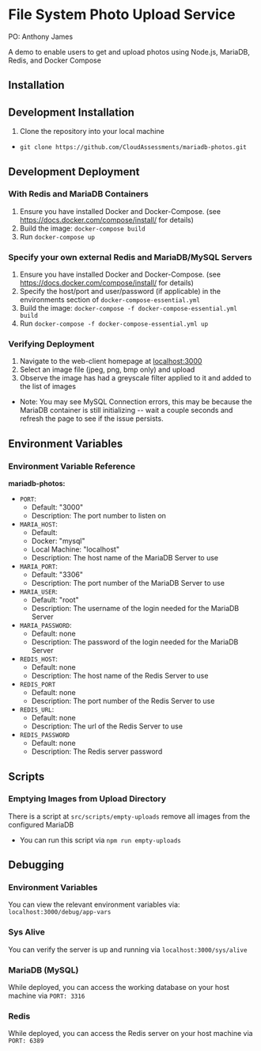 
File System Photo Upload Service
===================

PO: Anthony James

A demo to enable users to get and upload photos using Node.js, MariaDB, Redis, and Docker Compose

## Installation

## Development Installation
1. Clone the repository into your local machine
  - `git clone https://github.com/CloudAssessments/mariadb-photos.git`

## Development Deployment
### With Redis and MariaDB Containers
1. Ensure you have installed Docker and Docker-Compose. (see https://docs.docker.com/compose/install/ for details)
1. Build the image: `docker-compose build`
1. Run `docker-compose up`

### Specify your own external Redis and MariaDB/MySQL Servers
1. Ensure you have installed Docker and Docker-Compose. (see https://docs.docker.com/compose/install/ for details)
1. Specify the host/port and user/password (if applicable) in the environments section of `docker-compose-essential.yml`
1. Build the image: `docker-compose -f docker-compose-essential.yml build`
1. Run `docker-compose -f docker-compose-essential.yml up`

### Verifying Deployment
1. Navigate to the web-client homepage at [localhost:3000](localhost:3000)
1. Select an image file (jpeg, png, bmp only) and upload
1. Observe the image has had a greyscale filter applied to it and added to the list of images
- Note: You may see MySQL Connection errors, this may be because the MariaDB container is still initializing -- wait a couple seconds and refresh the page to see if the issue persists.

## Environment Variables
### Environment Variable Reference

**mariadb-photos:**
- `PORT`:
  - Default: "3000"
  - Description: The port number to listen on
- `MARIA_HOST`:
  - Default:
  - Docker: "mysql"
  - Local Machine: "localhost"
  - Description: The host name of the MariaDB Server to use
- `MARIA_PORT`:
  - Default: "3306"
  - Description: The port number of the MariaDB Server to use
- `MARIA_USER`:
  - Default: "root"
  - Description: The username of the login needed for the MariaDB Server
- `MARIA_PASSWORD`:
  - Default: none
  - Description: The password of the login needed for the MariaDB Server
- `REDIS_HOST`:
  - Default: none
  - Description: The host name of the Redis Server to use
- `REDIS_PORT`
  - Default: none
  - Description: The port number of the Redis Server to use
- `REDIS_URL`:
  - Default: none
  - Description: The url of the Redis Server to use
- `REDIS_PASSWORD`
  - Default: none
  - Description: The Redis server password

## Scripts
### Emptying Images from Upload Directory
There is a script at `src/scripts/empty-uploads` remove all images from the configured MariaDB
- You can run this script via `npm run empty-uploads`

## Debugging
### Environment Variables
You can view the relevant environment variables via: `localhost:3000/debug/app-vars`
### Sys Alive
You can verify the server is up and running via `localhost:3000/sys/alive`
### MariaDB (MySQL)
While deployed, you can access the working database on your host machine via `PORT: 3316`
### Redis
While deployed, you can access the Redis server on your host machine via `PORT: 6389`